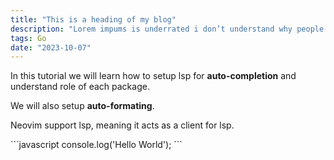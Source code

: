 ```yaml
---
title: "This is a heading of my blog"
description: "Lorem impums is underrated i don’t understand why people hate it so much"
tags: Go
date: "2023-10-07"
---
```


In this tutorial we will learn how to setup lsp for **auto-completion** and understand role of each package.

We will also setup **auto-formating**.

Neovim support lsp, meaning it acts as a client for lsp.

\`\`\`javascript
console.log('Hello World');
\`\`\`
